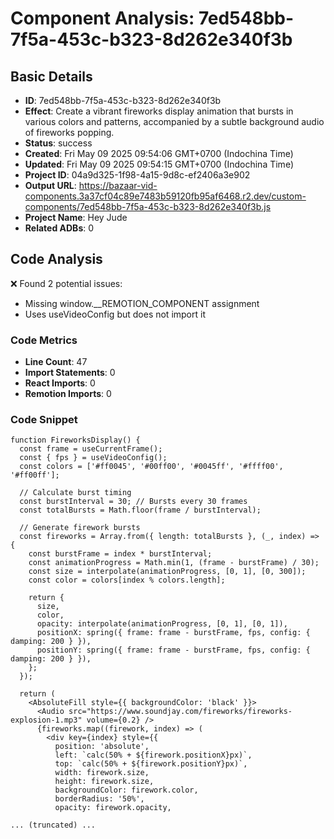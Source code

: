 # Component Analysis: 7ed548bb-7f5a-453c-b323-8d262e340f3b

## Basic Details

- **ID**: 7ed548bb-7f5a-453c-b323-8d262e340f3b
- **Effect**: Create a vibrant fireworks display animation that bursts in various colors and patterns, accompanied by a subtle background audio of fireworks popping.
- **Status**: success
- **Created**: Fri May 09 2025 09:54:06 GMT+0700 (Indochina Time)
- **Updated**: Fri May 09 2025 09:54:15 GMT+0700 (Indochina Time)
- **Project ID**: 04a9d325-1f98-4a15-9d8c-ef2406a3e902
- **Output URL**: https://bazaar-vid-components.3a37cf04c89e7483b59120fb95af6468.r2.dev/custom-components/7ed548bb-7f5a-453c-b323-8d262e340f3b.js
- **Project Name**: Hey Jude
- **Related ADBs**: 0

## Code Analysis

❌ Found 2 potential issues:

- Missing window.__REMOTION_COMPONENT assignment
- Uses useVideoConfig but does not import it

### Code Metrics

- **Line Count**: 47
- **Import Statements**: 0
- **React Imports**: 0
- **Remotion Imports**: 0

### Code Snippet

```tsx
function FireworksDisplay() {
  const frame = useCurrentFrame();
  const { fps } = useVideoConfig();
  const colors = ['#ff0045', '#00ff00', '#0045ff', '#ffff00', '#ff00ff'];

  // Calculate burst timing
  const burstInterval = 30; // Bursts every 30 frames
  const totalBursts = Math.floor(frame / burstInterval);

  // Generate firework bursts
  const fireworks = Array.from({ length: totalBursts }, (_, index) => {
    const burstFrame = index * burstInterval;
    const animationProgress = Math.min(1, (frame - burstFrame) / 30);
    const size = interpolate(animationProgress, [0, 1], [0, 300]);
    const color = colors[index % colors.length];

    return {
      size,
      color,
      opacity: interpolate(animationProgress, [0, 1], [0, 1]),
      positionX: spring({ frame: frame - burstFrame, fps, config: { damping: 200 } }),
      positionY: spring({ frame: frame - burstFrame, fps, config: { damping: 200 } }),
    };
  });

  return (
    <AbsoluteFill style={{ backgroundColor: 'black' }}>
      <Audio src="https://www.soundjay.com/fireworks/fireworks-explosion-1.mp3" volume={0.2} />
      {fireworks.map((firework, index) => (
        <div key={index} style={{
          position: 'absolute',
          left: `calc(50% + ${firework.positionX}px)`,
          top: `calc(50% + ${firework.positionY}px)`,
          width: firework.size,
          height: firework.size,
          backgroundColor: firework.color,
          borderRadius: '50%',
          opacity: firework.opacity,
  
... (truncated) ...
```

